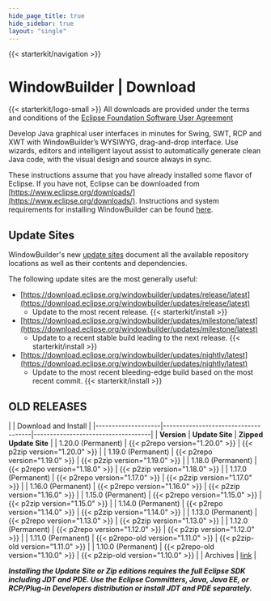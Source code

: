```yaml
---
hide_page_title: true
hide_sidebar: true
layout: "single"
---
```


{{< starterkit/navigation >}}

# WindowBuilder | Download

{{< starterkit/logo-small >}}
All downloads are provided under the terms and conditions of the [Eclipse Foundation Software User Agreement](/legal/epl/notice.php)

Develop Java graphical user interfaces in minutes for Swing, SWT, RCP and XWT with WindowBuilder&rsquo;s 
WYSIWYG, drag-and-drop interface. Use wizards, editors and intelligent layout assist to automatically generate 
clean Java code, with the visual design and source always in sync.

These instructions assume that you have already installed some flavor of Eclipse. If you have not, Eclipse 
can be downloaded from [https://www.eclipse.org/downloads/](https://www.eclipse.org/downloads/). 
Instructions and system requirements for installing WindowBuilder can be found 
[here](https://help.eclipse.org/index.jsp?topic=/org.eclipse.wb.doc.user/html/installation/index.html).

## Update Sites

WindowBuilder's new [update sites](https://download.eclipse.org/windowbuilder/updates/) document all the available repository locations as well as their contents and dependencies.

The following update sites are the most generally useful:
- [https://download.eclipse.org/windowbuilder/updates/release/latest](https://download.eclipse.org/windowbuilder/updates/release/latest)
  - Update to the most recent release. {{< starterkit/install >}}
- [https://download.eclipse.org/windowbuilder/updates/milestone/latest](https://download.eclipse.org/windowbuilder/updates/milestone/latest)
  - Update to a recent stable build leading to the next release. {{< starterkit/install >}}
- [https://download.eclipse.org/windowbuilder/updates/nightly/latest](https://download.eclipse.org/windowbuilder/updates/nightly/latest)
  - Update to the most recent bleeding-edge build based on the most recent commit. {{< starterkit/install >}}

## OLD RELEASES

|                    | Download and Install                                                     |
|--------------------|-------------------------------------|------------------------------------|
| **Version**        | **Update Site**                     | **Zipped Update Site**             |
| 1.20.0 (Permanent) | {{< p2repo version="1.20.0" >}}     | {{< p2zip version="1.20.0" >}}     |
| 1.19.0 (Permanent) | {{< p2repo version="1.19.0" >}}     | {{< p2zip version="1.19.0" >}}     |
| 1.18.0 (Permanent) | {{< p2repo version="1.18.0" >}}     | {{< p2zip version="1.18.0" >}}     |
| 1.17.0 (Permanent) | {{< p2repo version="1.17.0" >}}     | {{< p2zip version="1.17.0" >}}     |
| 1.16.0 (Permanent) | {{< p2repo version="1.16.0" >}}     | {{< p2zip version="1.16.0" >}}     |
| 1.15.0 (Permanent) | {{< p2repo version="1.15.0" >}}     | {{< p2zip version="1.15.0" >}}     |
| 1.14.0 (Permanent) | {{< p2repo version="1.14.0" >}}     | {{< p2zip version="1.14.0" >}}     |
| 1.13.0 (Permanent) | {{< p2repo version="1.13.0" >}}     | {{< p2zip version="1.13.0" >}}     |
| 1.12.0 (Permanent) | {{< p2repo version="1.12.0" >}}     | {{< p2zip version="1.12.0" >}}     |
| 1.11.0 (Permanent) | {{< p2repo-old version="1.11.0" >}} | {{< p2zip-old version="1.11.0" >}} |
| 1.10.0 (Permanent) | {{< p2repo-old version="1.10.0" >}} | {{< p2zip-old version="1.10.0" >}} |
| Archives           | [link](https://archive.eclipse.org/windowbuilder/)                       |


_**Installing the Update Site or Zip editions requires the full Eclipse SDK including JDT and PDE. 
Use the Eclipse Committers, Java, Java EE, or RCP/Plug-in Developers distribution or install JDT and PDE separately.**_

